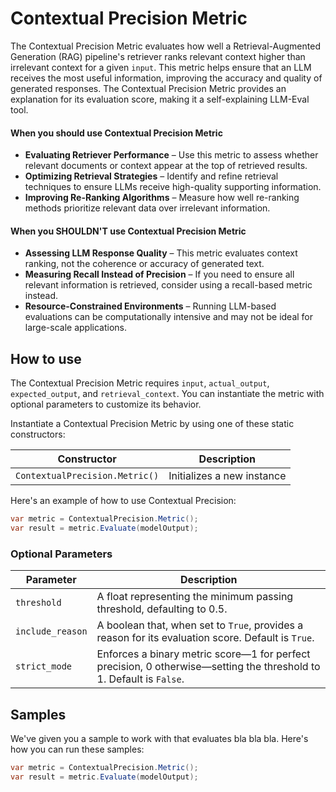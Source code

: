 # Contextual Precision Metric

The Contextual Precision Metric evaluates how well a Retrieval-Augmented Generation (RAG) pipeline's retriever ranks relevant context higher than irrelevant context for a given `input`. This metric helps ensure that an LLM receives the most useful information, improving the accuracy and quality of generated responses. The Contextual Precision Metric provides an explanation for its evaluation score, making it a self-explaining LLM-Eval tool.

#### When you should use Contextual Precision Metric

- **Evaluating Retriever Performance** – Use this metric to assess whether relevant documents or context appear at the top of retrieved results.
- **Optimizing Retrieval Strategies** – Identify and refine retrieval techniques to ensure LLMs receive high-quality supporting information.
- **Improving Re-Ranking Algorithms** – Measure how well re-ranking methods prioritize relevant data over irrelevant information.

#### When you SHOULDN'T use Contextual Precision Metric

- **Assessing LLM Response Quality** – This metric evaluates context ranking, not the coherence or accuracy of generated text.
- **Measuring Recall Instead of Precision** – If you need to ensure all relevant information is retrieved, consider using a recall-based metric instead.
- **Resource-Constrained Environments** – Running LLM-based evaluations can be computationally intensive and may not be ideal for large-scale applications.

## How to use

The Contextual Precision Metric requires `input`, `actual_output`, `expected_output`, and `retrieval_context`. You can instantiate the metric with optional parameters to customize its behavior.

Instantiate a Contextual Precision Metric by using one of these static constructors:

| Constructor                    | Description                |
| ------------------------------ | -------------------------- |
| `ContextualPrecision.Metric()` | Initializes a new instance |

Here's an example of how to use Contextual Precision:

```csharp
var metric = ContextualPrecision.Metric();
var result = metric.Evaluate(modelOutput);
```

### Optional Parameters

| Parameter        | Description                                                                                                         |
| ---------------- | ------------------------------------------------------------------------------------------------------------------- |
| `threshold`      | A float representing the minimum passing threshold, defaulting to 0.5.                                              |
| `include_reason` | A boolean that, when set to `True`, provides a reason for its evaluation score. Default is `True`.                  |
| `strict_mode`    | Enforces a binary metric score—1 for perfect precision, 0 otherwise—setting the threshold to 1. Default is `False`. |

## Samples

We've given you a sample to work with that evaluates bla bla bla. Here's how you can run these samples:

```csharp
var metric = ContextualPrecision.Metric();
var result = metric.Evaluate(modelOutput);
```
